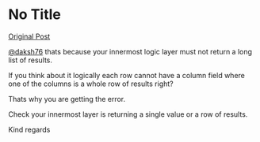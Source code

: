 # No Title

[Original Post](https://discourse.onlinedegree.iitm.ac.in/t/166576/50)

<p><a class="mention" href="/u/daksh76">@daksh76</a> thats because your innermost logic layer must not return a long list of results.</p>
<p>If you think about it logically each row cannot have a column field where one of the columns is a whole row of results right?</p>
<p>Thats why you are getting the error.</p>
<p>Check your innermost layer is returning a single value or a row of results.</p>
<p>Kind regards</p>
